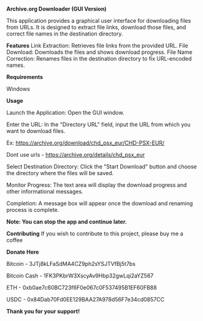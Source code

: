 **Archive.org Downloader (GUI Version)**

This application provides a graphical user interface for downloading files from URLs. It is designed to extract file links, download those files, and correct file names in the destination directory.

**Features**
Link Extraction: Retrieves file links from the provided URL.
File Download: Downloads the files and shows download progress.
File Name Correction: Renames files in the destination directory to fix URL-encoded names.

**Requirements**

Windows

**Usage**

Launch the Application: Open the GUI window.

Enter the URL: In the "Directory URL" field, input the URL from which you want to download files.

Ex: https://archive.org/download/chd_psx_eur/CHD-PSX-EUR/

Dont use urls - https://archive.org/details/chd_psx_eur

Select Destination Directory: Click the "Start Download" button and choose the directory where the files will be saved.

Monitor Progress: The text area will display the download progress and other informational messages.

Completion: A message box will appear once the download and renaming process is complete.

**Note: You can stop the app and continue later.**

**Contributing**
If you wish to contribute to this project, please buy me a coffee

**Donate Here**

Bitcoin - 3JTj8kLFaSdMA4CZ9ph2sYSJTVfBj5t7bs

Bitcoin Cash - 1FK3PKbrW3XscyAv9Hbp32gwLqi2aYZ567

ETH - 0xb0ae7c60BC723f6F0e067c0F537495B1EF60FB88

USDC - 0x84Dab70Fd0EE129BAA27A978d56F7e34cd0857CC

**Thank you for your support!**

